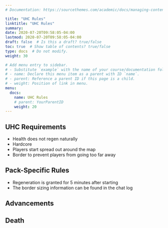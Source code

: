 ```yaml
---
# Documentation: https://sourcethemes.com/academic/docs/managing-content/

title: "UHC Rules"
linktitle: "UHC Rules"
summary:
date: 2020-07-20T09:58:05-04:00
lastmod: 2020-07-20T09:58:05-04:00
draft: false  # Is this a draft? true/false
toc: true  # Show table of contents? true/false
type: docs  # Do not modify.
weight: 30

# Add menu entry to sidebar.
# - Substitute `example` with the name of your course/documentation folder.
# - name: Declare this menu item as a parent with ID `name`.
# - parent: Reference a parent ID if this page is a child.
# - weight: Position of link in menu.
menu:
  docs:
    name: UHC Rules
    # parent: YourParentID
    weight: 20
---
```


## UHC Requirements
* Health does not regen naturally
* Hardcore
* Players start spread out around the map
* Border to prevent players from going too far away

## Pack-Specific Rules
* Regeneration is granted for 5 minutes after starting
* The border sizing information can be found in the chat log

## Advancements

## Death